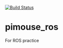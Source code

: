 [![Build Status](https://travis-ci.org/aoko5/pimouse_ros.svg?branch=master)](https://travis-ci.org/aoko5/pimouse_ros)

# pimouse_ros
For ROS practice
